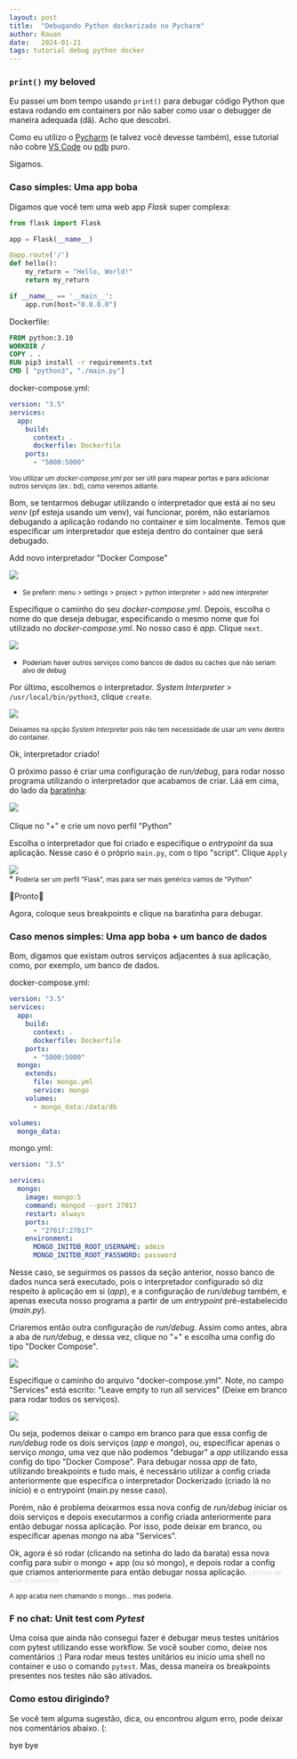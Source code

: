 ```yaml
---
layout: post
title:  "Debugando Python dockerizado no Pycharm"
author: Rauan
date:   2024-01-21
tags: tutorial debug python docker
---
```


### `print()` my beloved

Eu passei um bom tempo usando `print()` para debugar código Python que estava rodando em containers por não saber
como usar o debugger de maneira adequada (dã). Acho que descobri.

Como eu utilizo o <a href="https://www.jetbrains.com/pycharm/" target="_blank">Pycharm</a> (e talvez você devesse também),
esse tutorial não cobre <a href="https://code.visualstudio.com/" target="_blank">VS Code</a> ou
<a href="https://docs.python.org/3/library/pdb.html" target="_blank">pdb</a> puro.

Sigamos.

### Caso simples: Uma app boba

Digamos que você tem uma web app _Flask_ super complexa:

```python
from flask import Flask

app = Flask(__name__)

@app.route('/')
def hello():
    my_return = "Hello, World!"
    return my_return

if __name__ == '__main__':
    app.run(host="0.0.0.0")
```

Dockerfile:

```dockerfile
FROM python:3.10
WORKDIR /
COPY . .
RUN pip3 install -r requirements.txt
CMD [ "python3", "./main.py"]
```
docker-compose.yml:
```yaml
version: "3.5"
services:
  app:
    build:
      context: .
      dockerfile: Dockerfile
    ports:
      - "5000:5000"
```

<small>Vou utilizar um _docker-compose.yml_ por ser útil para mapear portas e para adicionar outros serviços (ex.: bd),
como veremos adiante.</small>

Bom, se tentarmos debugar utilizando o interpretador que está aí no seu _venv_ (pf esteja usando um venv), vai funcionar,
porém, não estaríamos debugando a aplicação rodando no container e sim localmente. 
Temos que especificar um interpretador que esteja dentro do container que será debugado.

Add novo interpretador "Docker Compose"

<img src="/images/pycharm-docker-debug/new_interpreter-1.gif" style="display:block;margin:0 auto">

* <small> Se preferir: menu > settings > project > python interpreter > add new interpreter </small>

Especifique o caminho do seu _docker-compose.yml_. 
Depois, escolha o nome do que deseja debugar, especificando o mesmo nome que foi utilizado no
_docker-compose.yml_. No nosso caso é _app_. Clique `next`. 

<img src="/images/pycharm-docker-debug/new_interpreter-2.png" style="display:block;margin:0 auto">

* <small> Poderiam haver outros serviços como bancos de dados ou caches que não seriam alvo de debug </small>

Por último, escolhemos o interpretador. _System Interpreter_ > `/usr/local/bin/python3`, clique `create`.

<img src="/images/pycharm-docker-debug/new_interpreter-3.png" style="display:block;margin:0 auto">

<small>Deixamos na opção _System Interpreter_ pois não tem necessidade de usar um venv dentro do container.</small>

Ok, interpretador criado!

O próximo passo é criar uma configuração de _run/debug_, para rodar nosso programa utilizando o interpretador que acabamos
de criar. Láá em cima, do lado da <a href="https://www.google.com/search?q=quantas+pernas+tem+uma+barata" target="_blank">baratinha</a>:

<img src="/images/pycharm-docker-debug/run-debug-config.gif" style="display:block;margin:0 auto">

<br>
Clique no "+" e crie um novo perfil "Python"

Escolha o interpretador que foi criado e especifique o _entrypoint_ da sua aplicação. Nesse caso é o próprio `main.py`,
com o tipo "script". Clique `Apply`

<img src="/images/pycharm-docker-debug/run-debug-config.png" style="display:block;margin:0 auto">
* <small>Poderia ser um perfil "Flask", mas para ser mais genérico vamos de "Python"</small>

🤗Pronto🤗

Agora, coloque seus breakpoints e clique na baratinha para debugar.

### Caso menos simples: Uma app boba + um banco de dados

Bom, digamos que existam outros serviços adjacentes à sua aplicação, como, por exemplo, um banco de dados.

docker-compose.yml:
```yaml
version: "3.5"
services:
  app:
    build:
      context: .
      dockerfile: Dockerfile
    ports:
      - "5000:5000"
  mongo:
    extends:
      file: mongo.yml
      service: mongo
    volumes:
      - mongo_data:/data/db

volumes:
  mongo_data:
```

mongo.yml:
```yaml
version: "3.5"

services:
  mongo:
    image: mongo:5
    command: mongod --port 27017
    restart: always
    ports:
      - "27017:27017"
    environment:
      MONGO_INITDB_ROOT_USERNAME: admin
      MONGO_INITDB_ROOT_PASSWORD: password
```

Nesse caso, se seguirmos os passos da seção anterior, nosso banco de dados nunca será executado, pois o interpretador configurado só
diz respeito à aplicação em si (_app_), e a configuração de _run/debug_ também, e apenas executa nosso programa a partir de um
_entrypoint_ pré-estabelecido (_main.py_).

Criaremos então outra configuração de _run/debug_. Assim como antes, abra a aba de _run/debug_, e dessa vez,
clique no "+" e escolha uma config do tipo "Docker Compose".

<img src="/images/pycharm-docker-debug/run-debug-docker-compose.png" style="display:block;margin:0 auto">

Especifique o caminho do arquivo "docker-compose.yml".
Note, no campo "Services" está escrito: "Leave empty to run all services" (Deixe em branco para rodar todos os serviços).

<img src="/images/pycharm-docker-debug/run-debug-docker-compose-2.png" style="display:block;margin:0 auto">

Ou seja, podemos deixar o campo em branco para que essa config de _run/debug_ rode os dois serviços (_app_ e _mongo_), ou,
especificar apenas o serviço _mongo_, uma vez que não podemos "debugar" a _app_ utilizando essa config do tipo "Docker Compose".
Para debugar nossa _app_ de fato, utilizando breakpoints e tudo mais, é necessário utilizar a config criada anteriormente
que especifica o interpretador Dockerizado (criado lá no início) e o entrypoint (main.py nesse caso).

Porém, não é problema deixarmos essa nova config de _run/debug_ iniciar os dois serviços e depois executarmos
a config criada anteriormente para então debugar nossa aplicação. Por isso, pode deixar em branco, ou especificar apenas
_mongo_ na aba "Services".

Ok, agora é só rodar (clicando na setinha do lado da barata) essa nova config para subir o mongo + app (ou só mongo), e depois rodar a config que criamos 
anteriormente para então debugar nossa aplicação. 
<small style="color: #ddd">Lembre de usar a baratinha</small>

<small>A app acaba nem chamando o mongo... mas poderia.</small>

### F no chat: Unit test com _Pytest_

Uma coisa que ainda não consegui fazer é debugar meus testes unitários com pytest utilizando esse workflow.
Se você souber como, deixe nos comentários :)
Para rodar meus testes unitários eu inicio uma shell no container e uso o comando `pytest`. Mas, dessa maneira
os breakpoints presentes nos testes não são ativados.

### Como estou dirigindo?

Se você tem alguma sugestão, dica, ou encontrou algum erro, pode deixar nos comentários abaixo. (:

bye bye